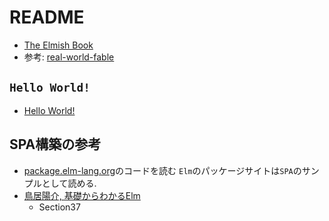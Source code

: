 # README

- [The Elmish Book](https://zaid-ajaj.github.io/the-elmish-book/#/)
- 参考: [real-world-fable](https://github.com/thitemple/real-world-fable)

## `Hello World!`

- [Hello World!](https://zaid-ajaj.github.io/the-elmish-book/#/chapters/fable/hello-world)

## SPA構築の参考

- [package.elm-lang.org](https://github.com/elm/package.elm-lang.org)のコードを読む
  `Elm`のパッケージサイトは`SPA`のサンプルとして読める.
- [鳥居陽介, 基礎からわかるElm](https://www.c-r.com/book/detail/1299)
  - Section37
